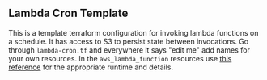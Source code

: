## Lambda Cron Template
This is a template terraform configuration for invoking lambda functions on a schedule. It has access to S3 to persist state between invocations. Go through `lambda-cron.tf` and everywhere it says "edit me" add names for your own resources. In the `aws_lambda_function` resources use [this reference](https://www.terraform.io/docs/providers/aws/r/lambda_function.html) for the appropriate runtime and details. 
